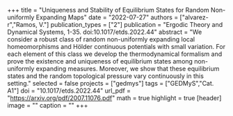 +++
title = "Uniqueness and Stability of Equilibrium States for Random Non-uniformly Expanding Maps"
date = "2022-07-27"
authors = ["alvarez-r","Ramos, V."]
publication_types = ["2"]
publication = "Ergodic Theory and Dynamical Systems, 1-35. doi:10.1017/etds.2022.44"
abstract = "We consider a robust class of random non-uniformly expanding local homeomorphisms and Hölder continuous potentials with small variation. For each element of this class we develop the thermodynamical formalism and prove the existence and uniqueness of equilibrium states among non-uniformly expanding measures. Moreover, we show that these equilibrium states and the random topological pressure vary continuously in this setting."
selected = false
projects = ["gedmys"]
tags = ["GEDMyS","Cat. A1"]
doi = "10.1017/etds.2022.44"
url_pdf = "https://arxiv.org/pdf/2007.11076.pdf"
math = true
highlight = true
[header]
image = ""
caption = ""
+++
